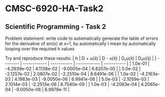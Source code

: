 # CMSC-6920-HA-Task2
## Scientific Programming - Task 2
Problem statement: write code to automatically generate the table of errors for the derivative of sin(x) at x=1, by automatically I mean by automatically looping over the required h values

Try and reproduce these results:
| h  | D + u(x̄) | D - u(x̄) | Dₒu(x̄) | D₃u(x̄) |
| -------- | ------------ | ----------- | ------------ | ----------- |
| 1.0e-01  | -4.2939e-02  | 4.1138e-02  | -9.0005e-04  | 6.8207e-05  |
| 5.0e-02  | -2.1257e-02  | 2.0807e-02  | -2.2510e-04  | 8.6491e-06  |
| 1.0e-02  | -4.2163e-03  | 4.1983e-03  | -9.0050e-06  | 6.9941e-08  |
| 5.0e-03  | -2.1059e-03  | 2.1014e-03  | -2.2513e-06  | 8.7540e-09  |
| 1.0e-03  | -4.2083e-04  | 4.2065e-04  | -9.0050e-08  | 6.9979e-11  |
